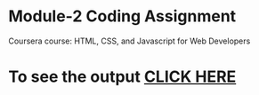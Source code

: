 
# Module-2 Coding Assignment

Coursera course: HTML, CSS, and Javascript for Web Developers

# To see the output [CLICK HERE](https://joeluke96.github.io/HTML-CSS-and-Javascript-for-Web-Developers-by-Johns-Hopkins-University/Assignments/Module-2/index.html)